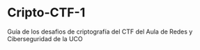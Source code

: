 # Cripto-CTF-1
Guía de los desafios de criptografía del CTF del Aula de Redes y Ciberseguridad de la UCO
